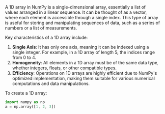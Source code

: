 A 1D array in NumPy is a single-dimensional array, essentially a list of values arranged in a linear sequence. It can be thought of as a vector, where each element is accessible through a single index. This type of array is useful for storing and manipulating sequences of data, such as a series of numbers or a list of measurements.

Key characteristics of a 1D array include:

1. **Single Axis**: It has only one axis, meaning it can be indexed using a single integer. For example, in a 1D array of length 5, the indices range from 0 to 4.
1. **Homogeneity**: All elements in a 1D array must be of the same data type, whether integers, floats, or other compatible types.
1. **Efficiency**: Operations on 1D arrays are highly efficient due to NumPy's optimized implementation, making them suitable for various numerical computations and data manipulations.

To create a 1D array:

````python
import numpy as np
a = np.array([1, 2, 3])
````
